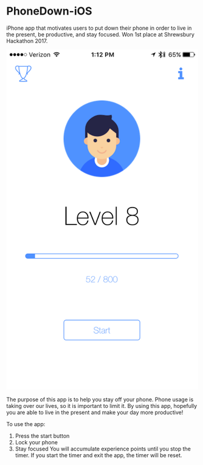 # PhoneDown-iOS
iPhone app that motivates users to put down their phone in order to live in the present, be productive, and stay focused.
Won 1st place at Shrewsbury Hackathon 2017.

![Alt text](/IMG_2236.PNG)

The purpose of this app is to help you stay off your phone. Phone usage is taking over our lives, so it is important to limit it. By using this app, hopefully you are able to live in the present and make your day more productive!

To use the app:
1. Press the start button
2. Lock your phone
3. Stay focused
You will accumulate experience points until you stop the timer. If you start the timer and exit the app, the timer will be reset.
